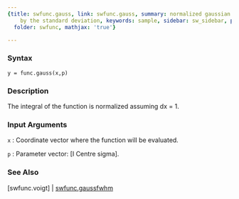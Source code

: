 ```yaml
---
{title: swfunc.gauss, link: swfunc.gauss, summary: normalized gaussian function defined
    by the standard deviation, keywords: sample, sidebar: sw_sidebar, permalink: swfunc_gauss.html,
  folder: swfunc, mathjax: 'true'}

---
```


### Syntax

`y = func.gauss(x,p)`

### Description

The integral of the function is normalized assuming dx = 1.
 

### Input Arguments

`x`
: Coordinate vector where the function will be evaluated.

`p`
: Parameter vector: [I Centre sigma].

### See Also

[swfunc.voigt] \| [swfunc.gaussfwhm](swfunc_gaussfwhm.html)

